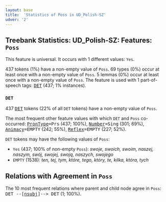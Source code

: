 ```yaml
---
layout: base
title:  'Statistics of Poss in UD_Polish-SZ'
udver: '2'
---
```


## Treebank Statistics: UD_Polish-SZ: Features: `Poss`

This feature is universal.
It occurs with 1 different values: `Yes`.

437 tokens (1%) have a non-empty value of `Poss`.
69 types (0%) occur at least once with a non-empty value of `Poss`.
5 lemmas (0%) occur at least once with a non-empty value of `Poss`.
The feature is used with 1 part-of-speech tags: <tt><a href="pl_sz-pos-DET.html">DET</a></tt> (437; 1% instances).

### `DET`

437 <tt><a href="pl_sz-pos-DET.html">DET</a></tt> tokens (22% of all `DET` tokens) have a non-empty value of `Poss`.

The most frequent other feature values with which `DET` and `Poss` co-occurred: <tt><a href="pl_sz-feat-PronType.html">PronType</a></tt><tt>=Prs</tt> (437; 100%), <tt><a href="pl_sz-feat-Number.html">Number</a></tt><tt>=Sing</tt> (301; 69%), <tt><a href="pl_sz-feat-Animacy.html">Animacy</a></tt><tt>=EMPTY</tt> (242; 55%), <tt><a href="pl_sz-feat-Reflex.html">Reflex</a></tt><tt>=EMPTY</tt> (227; 52%).

`DET` tokens may have the following values of `Poss`:

* `Yes` (437; 100% of non-empty `Poss`): <em>swoje, swoich, swoim, naszej, naszym, swój, swojej, swoją, naszych, swojego</em>
* `EMPTY` (1538): <em>ten, tej, tym, które, tego, który, te, kilka, która, tych</em>

## Relations with Agreement in `Poss`

The 10 most frequent relations where parent and child node agree in `Poss`:
<tt>DET --[<tt><a href="pl_sz-dep-nsubj.html">nsubj</a></tt>]--> DET</tt> (1; 100%).


